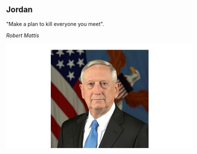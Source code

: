 ## Jordan

"Make a plan to kill everyone you meet".

*Robert Mattis*

![mattis](https://github.com/jordanherring81/jordanherring81/blob/master/Jim.jpg)

